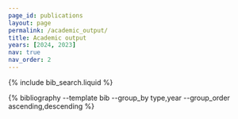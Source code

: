 ```yaml
---
page_id: publications
layout: page
permalink: /academic_output/
title: Academic output
years: [2024, 2023]
nav: true
nav_order: 2
---
```


<!-- _pages/publications.md -->

<!-- Bibsearch Feature -->

{% include bib_search.liquid %}

<div class="publications">

{% bibliography --template bib --group_by type,year --group_order ascending,descending %}

</div>
